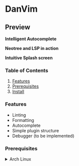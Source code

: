 # DanVim


## Preview

**Intelligent Autocomplete**

**Neotree and LSP in action**

**Intuitive Splash screen**

### Table of Contents
1. [Features](#features)
2. [Prerequisites](#prerequisites)
3. [Install](#install)
### Features 

- Linting
- Formatting
- Autocomplete
- Simple plugin structure
- Debugger (to be implemented)

### Prerequisites 


<details>
<summary>Arch Linux</summary>
<br>

```
yay -S git neovim pyright nodejs gcc 
    ```
</details>
<details>
<summary>Debian/Ubuntu</summary>
$ sudo apt install git neovim pyright nodejs gcc
</details>
<details>
<summary>openSUSE (zypper)</summary>
<br>
$ sudo zypper install git neovim pyright nodejs gcc
</details>


### Install

```
rm -rf .config/nvim
git clone https://github.com/daniel04soden/danVim.git
mv danVim/nvim .config/nvim
echo "alllll done"
```
